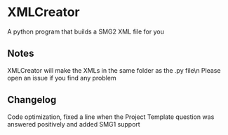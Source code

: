 # XMLCreator
A python program that builds a SMG2 XML file for you

## Notes
XMLCreator will make the XMLs in the same folder as the .py file\n
Please open an issue if you find any problem

## Changelog
Code optimization, fixed a line when the Project Template question was answered positively and added SMG1 support

